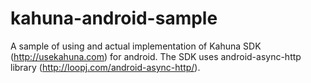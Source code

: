 kahuna-android-sample
=====================

A sample of using and actual implementation of Kahuna SDK (http://usekahuna.com) for android. The SDK uses android-async-http library (http://loopj.com/android-async-http/).
